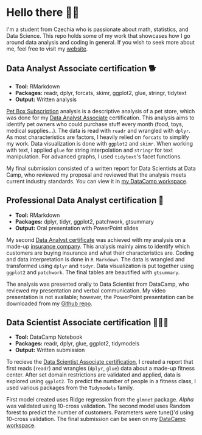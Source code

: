 # Hello there 👨‍🔬

I'm a student from Czechia who is passionate about math, statistics, and Data Science. This repo holds some of my work
that showcases how I go around data analysis and coding in general. If you wish to seek more about me, feel free to visit my [website](https://laumi.me/).

## Data Analyst Associate certification 🐕‍

- **Tool:** RMarkdown  
- **Packages:** readr, dplyr, forcats, skimr, ggplot2, glue, stringr, tidytext
- **Output:** Written analysis

[Pet Box Subscription](https://github.com/MichalLauer/PetBoxSubscription) analysis is a descriptive analysis of a pet store, which was done for my [Data Analyst Associate](http://laumi.me/DA-DAA) certification. This analysis aims to identify pet owners who could purchase stuff every month (food, toys, medical supplies...). The data is read with `readr` and wrangled with `dplyr`. As most characteristics are factors, I heavily relied on `forcats` to simplify my work. Data visualization is done with `ggplot2` and `skimr`. When working with text, I applied `glue` for string interpolation and `stringr` for text manipulation. For advanced graphs, I used `tidytext`'s facet functions.

My final submission consisted of a written report for Data Scientists at Data Camp, who reviewed my proposal and reviewed that the analysis meets current industry standards. You can view it in [my DataCamp workspace](https://app.datacamp.com/workspace/w/a3a8ffa5-3924-4746-9f40-5e9c8648c245).

## Professional Data Analyst certification 💸

- **Tool:** RMarkdown  
- **Packages:** dplyr, tidyr, ggplot2, patchwork, gtsummary
- **Output:** Oral presentation with PowerPoint slides

My second [Data Analyst certificate](https://laumi.me/DA-DAP) was achieved with my analysis on a made-up [insurance company](https://github.com/MichalLauer/TravelAssured). This analysis mainly aims to identify which customers are buying insurance and what their characteristics are. Coding and data interpretation is done in `R Markdown`. The data is wrangled and transformed using `dplyr` and `tidyr`. Data visualization is put together using `ggplot2` and `patchwork`. The final tables are beautified with `gtsummary`.

The analysis was presented orally to Data Scientist from DataCamp, who reviewed my presentation and verbal communication. My video presentation is not available; however, the PowerPoint presentation can be downloaded from my [Github repo](https://github.com/MichalLauer/TravelAssured/tree/main/docs).

## Data Scientist Associate certification 🧘🏽‍♀️

- **Tool:** DataCamp Notebook
- **Packages:** readr, dplyr, glue, ggplot2, tidymodels
- **Output:** Written submission

To recieve the [Data Scientist Associate certification](https://laumi.me/DA-DSA), I created a report that first reads (`readr`) and wrangles (`dplyr`, `glue`) data about a made-up fitness center. After set domain restrictions are validated and applied, data is explored using `ggplot2`. To predict the number of people in a fitness class, I used various packages from the `Tidymodels` family.

First model created uses Ridge regression from the `glmnet` package. *Alpha* was validated using 10-cross validation. The second model uses Random forest to predict the number of customers. Parameters were tune()'d using 10-cross validation. The final submission can be seen on my [DataCamp workspace](https://app.datacamp.com/workspace/w/2e343ebe-50c6-4eb6-bd28-72eda90bce4f).
